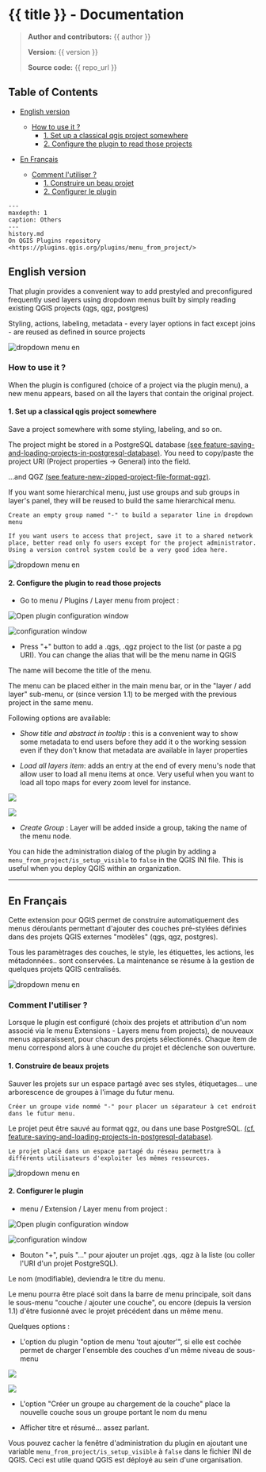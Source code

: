 # {{ title }} - Documentation

> **Author and contributors:** {{ author }}
>
> **Version:** {{ version }}
>
> **Source code:** {{ repo_url }}

## Table of Contents

- [English version](#english-version)

  - [How to use it ?](#how-to-use-it)
    - [1. Set up a classical qgis project somewhere](#set-up-a-classical-qgis-project-somewhere)
    - [2. Configure the plugin to read those projects](#configure-the-plugin-to-read-those-projects)

- [En Français](#en-francais)
  - [Comment l'utiliser ?](#comment-lutiliser)
    - [1. Construire un beau projet](#construire-de-beaux-projets)
    - [2. Configurer le plugin](#configurer-le-plugin)

```{toctree}
---
maxdepth: 1
caption: Others
---
history.md
On QGIS Plugins repository <https://plugins.qgis.org/plugins/menu_from_project/>
```

## English version

That plugin provides a convenient way to add prestyled and preconfigured frequently used layers using dropdown menus built by simply reading existing QGIS projects (qgs, qgz, postgres)

Styling, actions, labeling, metadata - every layer options in fact except joins - are reused as defined in source projects

![dropdown menu en](static/drop_down_menu_en.png)

### How to use it ?

When the plugin is configured (choice of a project via the plugin menu), a new menu appears, based on all the layers that contain the original project.

#### 1. Set up a classical qgis project somewhere

Save a project somewhere with some styling, labeling, and so on.

The project might be stored in a PostgreSQL database [(see feature-saving-and-loading-projects-in-postgresql-database)](https://qgis.org/en/site/forusers/visualchangelog32/index.html#feature-saving-and-loading-projects-in-postgresql-database). You need to copy/paste the project URI (Project properties -> General) into the field.

...and QGZ [(see feature-new-zipped-project-file-format-qgz)](https://qgis.org/en/site/forusers/visualchangelog30/index.html#feature-new-zipped-project-file-format-qgz).

If you want some hierarchical menu, just use groups and sub groups in layer's panel, they will be reused to build the same hierarchical menu.

```{tip}
Create an empty group named "-" to build a separator line in dropdown menu
```

```{note}
If you want users to access that project, save it to a shared network place, better read only fo users except for the project administrator. Using a version control system could be a very good idea here.
```

![dropdown menu en](static/mapping.png)

#### 2. Configure the plugin to read those projects

- Go to menu / Plugins / Layer menu from project :

![Open plugin configuration window](static/config_window_access_en.png)

![configuration window](static/config_window_en.png)

- Press "+" button to add a .qgs, .qgz project to the list (or paste a pg URI).
  You can change the alias that will be the menu name in QGIS

The name will become the title of the menu.

The menu can be placed either in the main menu bar, or in the "layer / add layer" sub-menu, or (since version 1.1) to be merged with the previous project in the same menu.

Following options are available:

- _Show title and abstract in tooltip_ : this is a convenient way to show some metadata to end users before they add it o the working session even if they don't know that metadata are available in layer properties

- _Load all layers item_: adds an entry at the end of every menu's node that allow user to load all menu items at once. Very useful when you want to load all topo maps for every zoom level for instance.

![](static/add_all_option_en.png)

![](static/add_group_option_en.png)

- _Create Group_ : Layer will be added inside a group, taking the name of the menu node.

You can hide the administration dialog of the plugin by adding a `menu_from_project/is_setup_visible` to `false` in the QGIS INI file. This is useful when you deploy QGIS within an organization.

---

## En Français

Cette extension pour QGIS permet de construire automatiquement des menus déroulants permettant d'ajouter des couches pré-stylées définies dans des projets QGIS externes "modèles" (qgs, qgz, postgres).

Tous les paramètrages des couches, le style, les étiquettes, les actions, les métadonnées.. sont conservées. La maintenance se résume à la gestion de quelques projets QGIS centralisés.

![dropdown menu en](static/drop_down_menu_fr.png)

### Comment l'utiliser ?

Lorsque le plugin est configuré (choix des projets et attribution d'un nom associé via le menu Extensions - Layers menu from projects), de nouveaux menus apparaissent, pour chacun des projets sélectionnés. Chaque item de menu correspond alors à une couche du projet et déclenche son ouverture.

#### 1. Construire de beaux projets

Sauver les projets sur un espace partagé avec ses styles, étiquetages... une arborescence de groupes à l'image du futur menu.

```{tip}
Créer un groupe vide nommé "-" pour placer un séparateur à cet endroit dans le futur menu.
```

Le projet peut être sauvé au format qgz, ou dans une base PostgreSQL. [(cf. feature-saving-and-loading-projects-in-postgresql-database)](https://qgis.org/en/site/forusers/visualchangelog32/index.html#feature-saving-and-loading-projects-in-postgresql-database).

```{note}
Le projet placé dans un espace partagé du réseau permettra à différents utilisateurs d'exploiter les mêmes ressources.
```

![dropdown menu en](static/mapping.png)

#### 2. Configurer le plugin

- menu / Extension / Layer menu from project :

![Open plugin configuration window](static/config_window_access_fr.png)

![configuration window](static/config_window_fr.png)

- Bouton "+", puis "..." pour ajouter un projet .qgs, .qgz à la liste (ou coller l'URI d'un projet PostgreSQL).

Le nom (modifiable), deviendra le titre du menu.

Le menu pourra être placé soit dans la barre de menu principale, soit dans le sous-menu "couche / ajouter une couche", ou encore (depuis la version 1.1) d'être fusionné avec le projet précédent dans un même menu.

Quelques options :

- L'option du plugin "option de menu 'tout ajouter'", si elle est cochée permet de charger l'ensemble des couches d'un même niveau de sous-menu

![](static/add_all_option_fr.png)

![](static/add_group_option_fr.png)

- L'option "Créer un groupe au chargement de la couche" place la nouvelle couche sous un groupe portant le nom du menu

- Afficher titre et résumé... assez parlant.

Vous pouvez cacher la fenêtre d'administration du plugin en ajoutant une variable `menu_from_project/is_setup_visible` à `false` dans le fichier INI de QGIS. Ceci est utile quand QGIS est déployé au sein d'une organisation.
